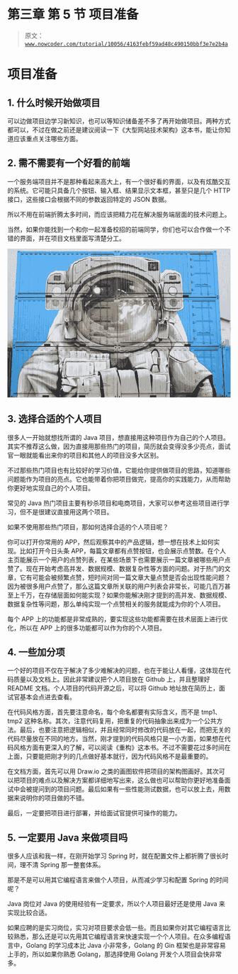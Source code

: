 # 第三章 第 5 节 项目准备

> 原文：[`www.nowcoder.com/tutorial/10056/4163febf59ad48c490150bbf3e7e2b4a`](https://www.nowcoder.com/tutorial/10056/4163febf59ad48c490150bbf3e7e2b4a)

# 项目准备

## 1\. 什么时候开始做项目

可以边做项目边学习新知识，也可以等知识储备差不多了再开始做项目。两种方式都可以，不过在做之前还是建议阅读一下《大型网站技术架构》这本书，能让你知道应该重点关注哪些方面。

## 2\. 需不需要有一个好看的前端

一个服务端项目并不是那种看起来高大上，有一个很好看的界面，以及有炫酷交互的系统。它可能只具备几个按钮、输入框、结果显示文本框，甚至只是几个 HTTP 接口，这些接口会根据不同的参数返回特定的 JSON 数据。

所以不用在前端折腾太多时间，而应该把精力花在解决服务端层面的技术问题上。

当然，如果你能找到一个和你一起准备校招的前端同学，你们也可以合作做一个不错的界面，并在项目文档里面写清楚分工。

![](img/6b214917d3681711cb74b9134c8c8184.png)

## 3\. 选择合适的个人项目

很多人一开始就想找所谓的 Java 项目，想直接用这种项目作为自己的个人项目。其实不推荐这么做，因为直接用那些热门的项目，简历就会变得没多少亮点，面试官一眼就能看出来你的项目和其他人的项目没多大区别。

不过那些热门项目也有比较好的学习价值，它能给你提供做项目的思路，知道哪些问题能作为项目的亮点。它也能带着你把项目做完，提高你的实践能力，从而帮助你更好地实现自己的个人项目。

常见的 Java 热门项目主要有秒杀项目和电商项目，大家可以参考这些项目进行学习，但不是很建议直接用这两个项目。

如果不使用那些热门项目，那如何选择合适的个人项目呢？

你可以打开你常用的 APP，然后观察其中的产品逻辑，想一想在技术上如何实现。比如打开今日头条 APP，每篇文章都有点赞按钮，也会展示点赞数。在个人主页能展示一个用户的点赞列表，在某些场景下也需要展示一篇文章被哪些用户点赞了。现在开始考虑高并发、数据规模、数据复杂性等方面的问题。对于热门的文章，它有可能会被频繁点赞，短时间对同一篇文章大量点赞是否会出现性能问题？因为被很多用户点赞了，那么这篇文章所关联的用户列表会非常长，可能几百万甚至上千万，在存储层面如何能实现？如果你能解决刚才提到的高并发、数据规模、数据复杂性等问题，那么单纯实现一个点赞相关的服务就能成为你的个人项目。

每个 APP 上的功能都是非常成熟的，要实现这些功能都需要在技术层面上进行优化，所以在 APP 上的很多功能都可以作为你的个人项目。

## 4\. 一些加分项

一个好的项目不仅在于解决了多少难解决的问题，也在于能让人看懂，这体现在代码质量以及文档上。因此非常建议把个人项目放在 Github 上，并且整理好 README 文档。个人项目的代码开源之后，可以将 Github 地址放在简历上，面试官基本会点进去查看。

在代码风格方面，首先要注意命名，每个命名都要有实际含义，而不是 tmp1、tmp2 这种名称。其次，注意代码复用，把重复的代码抽象出来成为一个公共方法。最后，也要注意把逻辑相似，并且经常同时修改的代码放在一起，而把无关的代码尽量放在不同的地方。当然，刚才提到的代码风格只是一小方面，如果想在代码风格方面有更深入的了解，可以阅读《重构》这本书。不过不需要花过多时间在上面，只要能把刚才列的几点做好基本就行，因为代码风格不是最重要的。

在文档方面，首先可以用 Draw.io 之类的画图软件把项目的架构图画好。其次可以把项目的难点以及解决方案都详细地写出来，这么做也可以帮助你更好地准备面试中会被提问到的项目问题。最后如果有一些性能测试数据，也可以放上去，用数据来说明你的项目做的不错。

最后，一定要把项目进行部署，并给面试官提供可操作的能力。

## 5\. 一定要用 Java 来做项目吗

很多人应该和我一样，在刚开始学习 Spring 时，就在配置文件上都折腾了很长时间，理不清 Spring 那一整套体系。

那是不是可以用其它编程语言来做个人项目，从而减少学习和配置 Spring 的时间呢？

Java 岗位对 Java 的使用经验有一定要求，所以个人项目最好还是使用 Java 来实现比较合适。

如果应聘的是实习岗位，实习对项目要求会低一些。而且如果你对其它编程语言比较熟悉，那么还是可以先用其它编程语言来快速实现一个个人项目。在众多编程语言中，Golang 的学习成本比 Java 小非常多，Golang 的 Gin 框架也是非常容易上手的，所以如果你熟悉 Golang，那选择使用 Golang 开发个人项目会快非常多。